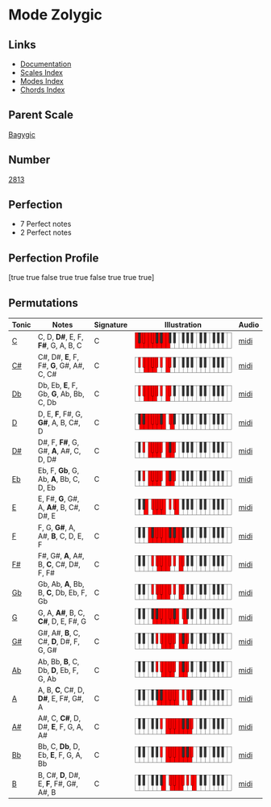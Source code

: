 # Mode Zolygic

## Links

- [Documentation](index.md)
- [Scales Index](Scales.md)
- [Modes Index](Modes.md)
- [Chords Index](Chords.md)

## Parent Scale

[Bagygic](ScaleBagygic.md)

## Number

[2813](https://ianring.com/musictheory/scales/2813)

## Perfection

- 7 Perfect notes
- 2 Perfect notes

## Perfection Profile

[true true false true true false true true true]

## Permutations

| Tonic | Notes | Signature | Illustration | Audio |
|-------|-------|-----------|--------------|-------|
| [C](ModeCNaturalZolygic.md) | C, D, **D#**, E, F, **F#**, G, A, B, C | C | ![CNaturalZolygic](ModeCNaturalZolygic.png) | [midi](https://github.com/edipermadi/music/blob/main/docs/ModeCNaturalZolygic.mid?raw=true) |
| [C#](ModeCSharpZolygic.md) | C#, D#, **E**, F, F#, **G**, G#, A#, C, C# | C | ![CSharpZolygic](ModeCSharpZolygic.png) | [midi](https://github.com/edipermadi/music/blob/main/docs/ModeCSharpZolygic.mid?raw=true) |
| [Db](ModeDFlatZolygic.md) | Db, Eb, **E**, F, Gb, **G**, Ab, Bb, C, Db | C | ![DFlatZolygic](ModeDFlatZolygic.png) | [midi](https://github.com/edipermadi/music/blob/main/docs/ModeDFlatZolygic.mid?raw=true) |
| [D](ModeDNaturalZolygic.md) | D, E, **F**, F#, G, **G#**, A, B, C#, D | C | ![DNaturalZolygic](ModeDNaturalZolygic.png) | [midi](https://github.com/edipermadi/music/blob/main/docs/ModeDNaturalZolygic.mid?raw=true) |
| [D#](ModeDSharpZolygic.md) | D#, F, **F#**, G, G#, **A**, A#, C, D, D# | C | ![DSharpZolygic](ModeDSharpZolygic.png) | [midi](https://github.com/edipermadi/music/blob/main/docs/ModeDSharpZolygic.mid?raw=true) |
| [Eb](ModeEFlatZolygic.md) | Eb, F, **Gb**, G, Ab, **A**, Bb, C, D, Eb | C | ![EFlatZolygic](ModeEFlatZolygic.png) | [midi](https://github.com/edipermadi/music/blob/main/docs/ModeEFlatZolygic.mid?raw=true) |
| [E](ModeENaturalZolygic.md) | E, F#, **G**, G#, A, **A#**, B, C#, D#, E | C | ![ENaturalZolygic](ModeENaturalZolygic.png) | [midi](https://github.com/edipermadi/music/blob/main/docs/ModeENaturalZolygic.mid?raw=true) |
| [F](ModeFNaturalZolygic.md) | F, G, **G#**, A, A#, **B**, C, D, E, F | C | ![FNaturalZolygic](ModeFNaturalZolygic.png) | [midi](https://github.com/edipermadi/music/blob/main/docs/ModeFNaturalZolygic.mid?raw=true) |
| [F#](ModeFSharpZolygic.md) | F#, G#, **A**, A#, B, **C**, C#, D#, F, F# | C | ![FSharpZolygic](ModeFSharpZolygic.png) | [midi](https://github.com/edipermadi/music/blob/main/docs/ModeFSharpZolygic.mid?raw=true) |
| [Gb](ModeGFlatZolygic.md) | Gb, Ab, **A**, Bb, B, **C**, Db, Eb, F, Gb | C | ![GFlatZolygic](ModeGFlatZolygic.png) | [midi](https://github.com/edipermadi/music/blob/main/docs/ModeGFlatZolygic.mid?raw=true) |
| [G](ModeGNaturalZolygic.md) | G, A, **A#**, B, C, **C#**, D, E, F#, G | C | ![GNaturalZolygic](ModeGNaturalZolygic.png) | [midi](https://github.com/edipermadi/music/blob/main/docs/ModeGNaturalZolygic.mid?raw=true) |
| [G#](ModeGSharpZolygic.md) | G#, A#, **B**, C, C#, **D**, D#, F, G, G# | C | ![GSharpZolygic](ModeGSharpZolygic.png) | [midi](https://github.com/edipermadi/music/blob/main/docs/ModeGSharpZolygic.mid?raw=true) |
| [Ab](ModeAFlatZolygic.md) | Ab, Bb, **B**, C, Db, **D**, Eb, F, G, Ab | C | ![AFlatZolygic](ModeAFlatZolygic.png) | [midi](https://github.com/edipermadi/music/blob/main/docs/ModeAFlatZolygic.mid?raw=true) |
| [A](ModeANaturalZolygic.md) | A, B, **C**, C#, D, **D#**, E, F#, G#, A | C | ![ANaturalZolygic](ModeANaturalZolygic.png) | [midi](https://github.com/edipermadi/music/blob/main/docs/ModeANaturalZolygic.mid?raw=true) |
| [A#](ModeASharpZolygic.md) | A#, C, **C#**, D, D#, **E**, F, G, A, A# | C | ![ASharpZolygic](ModeASharpZolygic.png) | [midi](https://github.com/edipermadi/music/blob/main/docs/ModeASharpZolygic.mid?raw=true) |
| [Bb](ModeBFlatZolygic.md) | Bb, C, **Db**, D, Eb, **E**, F, G, A, Bb | C | ![BFlatZolygic](ModeBFlatZolygic.png) | [midi](https://github.com/edipermadi/music/blob/main/docs/ModeBFlatZolygic.mid?raw=true) |
| [B](ModeBNaturalZolygic.md) | B, C#, **D**, D#, E, **F**, F#, G#, A#, B | C | ![BNaturalZolygic](ModeBNaturalZolygic.png) | [midi](https://github.com/edipermadi/music/blob/main/docs/ModeBNaturalZolygic.mid?raw=true) |
